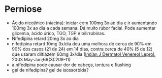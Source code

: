 # **Perniose**


- Ácido nicotínico (niacina): iniciar com 100mg 3x ao dia e ir aumentando 100mg 3x ao dia a cada semana. Dá muito rubor facial. Pode aumentar glicemia, ácido úrico, TGO, TGP e bilirrubinas.  
- Nifedipina retard 20mg 3x ao dia  
- nifedipina retard 10mg 3x/dia deu uma melhora de cerca de 90% em 90% dos casos (21 de 24\) em 14 dias, contra cerca de 40% (5 de 12\) que usaram diltiazem 60mg 3x/dia ([Indian J Dermatol Venereol Leprol.](javascript:AL_get\(this,%20'jour',%20'Indian%20J%20Dermatol%20Venereol%20Leprol.'\);) 2003 May-Jun;69(3):209-11)  
- a nifedipina pode causar dor de cabeça, tontura e flushing  
- gel de nifedipina? gel de isossorbida?

